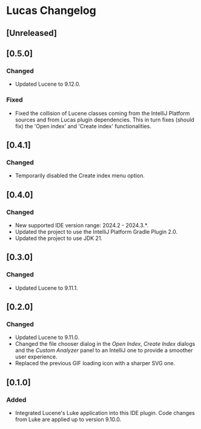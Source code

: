 <!-- Keep a Changelog guide -> https://keepachangelog.com -->

# Lucas Changelog

## [Unreleased]

## [0.5.0]
### Changed
- Updated Lucene to 9.12.0.

### Fixed
- Fixed the collision of Lucene classes coming from the IntelliJ Platform sources and from Lucas plugin dependencies.
This in turn fixes (should fix) the 'Open index' and 'Create index' functionalities.

## [0.4.1]
### Changed
- Temporarily disabled the Create index menu option.

## [0.4.0]
### Changed
- New supported IDE version range: 2024.2 - 2024.3.*.
- Updated the project to use the IntelliJ Platform Gradle Plugin 2.0.
- Updated the project to use JDK 21.

## [0.3.0]
### Changed
- Updated Lucene to 9.11.1.

## [0.2.0]
### Changed
- Updated Lucene to 9.11.0.
- Changed the file chooser dialog in the *Open Index*, *Create Index* dialogs and the *Custom Analyzer* panel to an IntelliJ one to provide
a smoother user experience.
- Replaced the previous GIF loading icon with a sharper SVG one.

## [0.1.0]
### Added
- Integrated Lucene's Luke application into this IDE plugin. Code changes from Luke are applied up to version 9.10.0.
